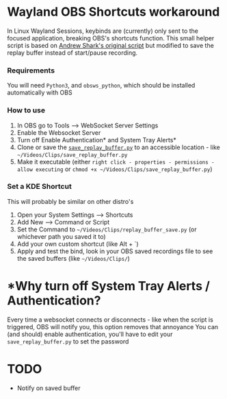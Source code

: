 # Wayland OBS Shortcuts workaround
In Linux Wayland Sessions, keybinds are (currently) only sent to the focused application, breaking OBS's shortcuts function.
This small helper script is based on [Andrew Shark's original script](https://gitlab.com/AndrewShark/obs-scripts) but modified to save the replay buffer instead of start/pause recording.

### Requirements
You will need `Python3`, and `obsws_python`, which should be installed automatically with OBS 

### How to use
1. In OBS go to Tools --> WebSocket Server Settings
2. Enable the Websocket Server
3. Turn off Enable Authentication* and System Tray Alerts*
4. Clone or save the [`save_replay_buffer.py`](save_replay_buffer.py) to an accessible location - like `~/Videos/Clips/save_replay_buffer.py`
5. Make it executable (either `right click - properties - permissions - allow executing` or `chmod +x ~/Videos/Clips/save_replay_buffer.py`) 

### Set a KDE Shortcut
This will probably be similar on other distro's
1. Open your System Settings --> Shortcuts
2. Add New --> Command or Script
3. Set the Command to `~/Videos/Clips/replay_buffer_save.py` (or whichever path you saved it to)
4. Add your own custom shortcut (like Alt + `)
5. Apply and test the bind, look in your OBS saved recordings file to see the saved buffers (like `~/Videos/Clips/`)

# *Why turn off System Tray Alerts / Authentication?
Every time a websocket connects or disconnects - like when the script is triggered, OBS will notify you, this option removes that annoyance
You can (and should) enable authentication, you'll have to edit your `save_replay_buffer.py` to set the password 



# TODO
- Notify on saved buffer
